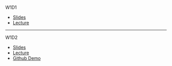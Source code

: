 W1D1
* [Slides](https://docs.google.com/presentation/d/1mWU6LHb0tyHSunWr7ujB0h9idokhi78Wx6EcmYtqp8g/edit)
* [Lecture](https://www.dropbox.com/s/v09iz8kn5rz2u3b/ptwebvic-w1d1.mov?dl=0)
---
W1D2
* [Slides](https://docs.google.com/presentation/d/1gduf2WhFFJJXfCN-gBaYZmbAgk8vpBmmA7nboUwu4qI/edit?usp=sharing)
* [Lecture](https://drive.google.com/open?id=0BxUM5SEUXAAuMEVuaEgxS2ZZOUE)
* [Github Demo](https://drive.google.com/open?id=0BxUM5SEUXAAuVHY1cm1jZzBsN0k)
